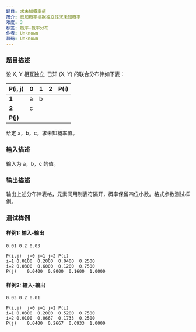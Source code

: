 ```yaml
---
题目: 求未知概率值
简介: 已知概率根据独立性求未知概率
难度: 3
标签: 概率-概率分布
作者: Unknown
慕码: Unknown
---
```


### 题目描述

设 X, Y 相互独立, 已知 \(X, Y\) 的联合分布律如下表：

| P(i, j)  | 0    | 1    | 2    | P(i) |
| -------- | ---- | ---- | ---- | ---- |
| **1**    | a    | b    |      |      |
| **2**    | c    |      |      |      |
| **P(j)** |      |      |      |      |

给定 a，b，c，求未知概率值。 

### 输入描述

输入为 a，b，c 的值。

### 输出描述

输出上述分布律表格，元素间用制表符隔开，概率保留四位小数。格式参数测试样例。

### 测试样例

#### 样例1: 输入-输出

```
0.01 0.2 0.03
```

```
P(i,j)	j=0	j=1	j=2	P(i)
i=1	0.0100	0.2000	0.0400	0.2500
i=2	0.0300	0.6000	0.1200	0.7500
P(j)	0.0400	0.8000	0.1600	1.0000
```

#### 样例2: 输入-输出

```
0.03 0.2 0.01
```

```
P(i,j)	j=0	j=1	j=2	P(i)
i=1	0.0300	0.2000	0.5200	0.7500
i=2	0.0100	0.0667	0.1733	0.2500
P(j)	0.0400	0.2667	0.6933	1.0000
```

